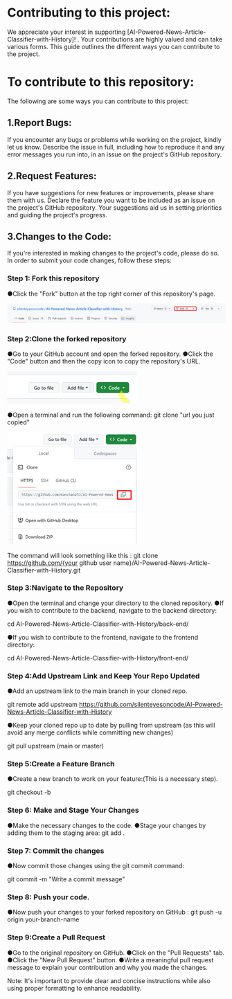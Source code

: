 # Contributing to this project:

We appreciate your interest in supporting [AI-Powered-News-Article-Classifier-with-History]! . Your contributions are highly valued and can take various forms. This guide outlines the different ways you can contribute to the project.

# To contribute to this repository:

The following are some ways you can contribute to this project:

## 1.Report Bugs:

If you encounter any bugs or problems while working on the project, kindly let us know. Describe the issue in full, including how to reproduce it and any error messages you run into, in an issue on the project's GitHub repository.

## 2.Request Features:

If you have suggestions for new features or improvements, please share them with us. Declare the feature you want to be included as an issue on the project's GitHub repository. Your suggestions aid us in setting priorities and guiding the project's progress.

## 3.Changes to the Code:

If you're interested in making changes to the project's code, please do so. In order to submit your code changes, follow these steps:

### Step 1: Fork this repository

●Click the "Fork" button at the top right corner of this repository's page.

<img src="./images/fork.png"  width="1000" >

### Step 2:Clone the forked repository

●Go to your GitHub account and open the forked repository.
●Click the "Code" button and then the copy icon to copy the repository's URL.

<img src="./images/code.png"  width="300" >

●Open a terminal and run the following command:
git clone "url you just copied"

<img src="./images/copy.png"  width="300" >

The command will look something like this :
git clone https://github.com/{your github user name}/AI-Powered-News-Article-Classifier-with-History.git

### Step 3:Navigate to the Repository

●Open the terminal and change your directory to the cloned repository.
●If you wish to contribute to the backend, navigate to the backend directory:

cd AI-Powered-News-Article-Classifier-with-History/back-end/

●If you wish to contribute to the frontend, navigate to the frontend directory:

cd AI-Powered-News-Article-Classifier-with-History/front-end/

### Step 4:Add Upstream Link and Keep Your Repo Updated

●Add an upstream link to the main branch in your cloned repo.

git remote add upstream https://github.com/silenteyesoncode/AI-Powered-News-Article-Classifier-with-History

●Keep your cloned repo up to date by pulling from upstream (as this will avoid any merge conflicts while committing new changes)

git pull upstream (main or master)

### Step 5:Create a Feature Branch

●Create a new branch to work on your feature:(This is a necessary step).

git checkout -b <feature-name>

### Step 6: Make and Stage Your Changes

●Make the necessary changes to the code.
●Stage your changes by adding them to the staging area:
git add .

### Step 7: Commit the changes

●Now commit those changes using the git commit command:

git commit -m "Write a commit message"

### Step 8: Push your code.

●Now push your changes to your forked repository on GitHub :
git push -u origin your-branch-name

### Step 9:Create a Pull Request

●Go to the original repository on GitHub.
●Click on the "Pull Requests" tab.
●Click the "New Pull Request" button.
●Write a meaningful pull request message to explain your contribution and why you made the changes.

Note: It's important to provide clear and concise instructions while also using proper formatting to enhance readability.
